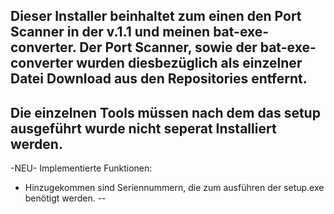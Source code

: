 Dieser Installer beinhaltet zum einen den Port Scanner in der v.1.1 und meinen bat-exe-converter. 
Der Port Scanner, sowie der bat-exe-converter wurden diesbezüglich als einzelner Datei Download aus den Repositories entfernt.
--
Die einzelnen Tools müssen nach dem das setup ausgeführt wurde nicht seperat Installiert werden. 
--
-NEU-
Implementierte Funktionen:
- Hinzugekommen sind Seriennummern, die zum ausführen der setup.exe benötigt werden. 
--
